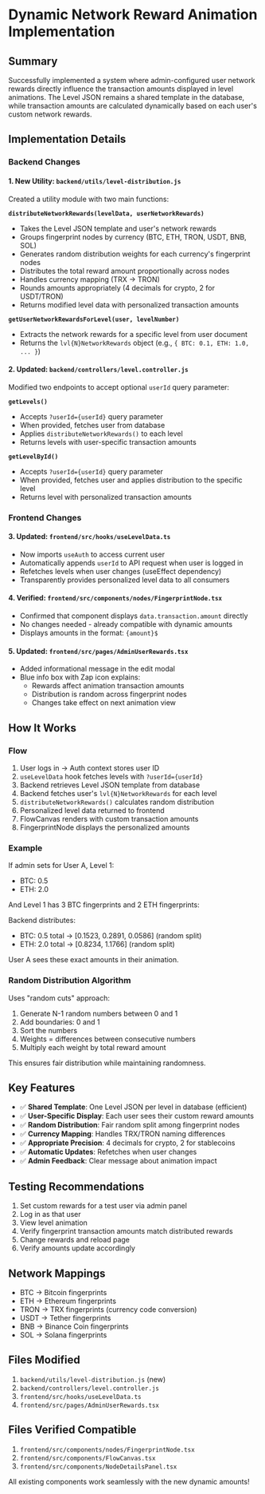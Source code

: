 # Dynamic Network Reward Animation Implementation

## Summary
Successfully implemented a system where admin-configured user network rewards directly influence the transaction amounts displayed in level animations. The Level JSON remains a shared template in the database, while transaction amounts are calculated dynamically based on each user's custom network rewards.

## Implementation Details

### Backend Changes

#### 1. New Utility: `backend/utils/level-distribution.js`
Created a utility module with two main functions:

**`distributeNetworkRewards(levelData, userNetworkRewards)`**
- Takes the Level JSON template and user's network rewards
- Groups fingerprint nodes by currency (BTC, ETH, TRON, USDT, BNB, SOL)
- Generates random distribution weights for each currency's fingerprint nodes
- Distributes the total reward amount proportionally across nodes
- Handles currency mapping (TRX → TRON)
- Rounds amounts appropriately (4 decimals for crypto, 2 for USDT/TRON)
- Returns modified level data with personalized transaction amounts

**`getUserNetworkRewardsForLevel(user, levelNumber)`**
- Extracts the network rewards for a specific level from user document
- Returns the `lvl{N}NetworkRewards` object (e.g., `{ BTC: 0.1, ETH: 1.0, ... }`)

#### 2. Updated: `backend/controllers/level.controller.js`
Modified two endpoints to accept optional `userId` query parameter:

**`getLevels()`**
- Accepts `?userId={userId}` query parameter
- When provided, fetches user from database
- Applies `distributeNetworkRewards()` to each level
- Returns levels with user-specific transaction amounts

**`getLevelById()`**
- Accepts `?userId={userId}` query parameter
- When provided, fetches user and applies distribution to the specific level
- Returns level with personalized transaction amounts

### Frontend Changes

#### 3. Updated: `frontend/src/hooks/useLevelData.ts`
- Now imports `useAuth` to access current user
- Automatically appends `userId` to API request when user is logged in
- Refetches levels when user changes (useEffect dependency)
- Transparently provides personalized level data to all consumers

#### 4. Verified: `frontend/src/components/nodes/FingerprintNode.tsx`
- Confirmed that component displays `data.transaction.amount` directly
- No changes needed - already compatible with dynamic amounts
- Displays amounts in the format: `{amount}$`

#### 5. Updated: `frontend/src/pages/AdminUserRewards.tsx`
- Added informational message in the edit modal
- Blue info box with Zap icon explains:
  - Rewards affect animation transaction amounts
  - Distribution is random across fingerprint nodes
  - Changes take effect on next animation view

## How It Works

### Flow
1. User logs in → Auth context stores user ID
2. `useLevelData` hook fetches levels with `?userId={userId}`
3. Backend retrieves Level JSON template from database
4. Backend fetches user's `lvl{N}NetworkRewards` for each level
5. `distributeNetworkRewards()` calculates random distribution
6. Personalized level data returned to frontend
7. FlowCanvas renders with custom transaction amounts
8. FingerprintNode displays the personalized amounts

### Example
If admin sets for User A, Level 1:
- BTC: 0.5
- ETH: 2.0

And Level 1 has 3 BTC fingerprints and 2 ETH fingerprints:

Backend distributes:
- BTC: 0.5 total → [0.1523, 0.2891, 0.0586] (random split)
- ETH: 2.0 total → [0.8234, 1.1766] (random split)

User A sees these exact amounts in their animation.

### Random Distribution Algorithm
Uses "random cuts" approach:
1. Generate N-1 random numbers between 0 and 1
2. Add boundaries: 0 and 1
3. Sort the numbers
4. Weights = differences between consecutive numbers
5. Multiply each weight by total reward amount

This ensures fair distribution while maintaining randomness.

## Key Features
- ✅ **Shared Template**: One Level JSON per level in database (efficient)
- ✅ **User-Specific Display**: Each user sees their custom reward amounts
- ✅ **Random Distribution**: Fair random split among fingerprint nodes
- ✅ **Currency Mapping**: Handles TRX/TRON naming differences
- ✅ **Appropriate Precision**: 4 decimals for crypto, 2 for stablecoins
- ✅ **Automatic Updates**: Refetches when user changes
- ✅ **Admin Feedback**: Clear message about animation impact

## Testing Recommendations
1. Set custom rewards for a test user via admin panel
2. Log in as that user
3. View level animation
4. Verify fingerprint transaction amounts match distributed rewards
5. Change rewards and reload page
6. Verify amounts update accordingly

## Network Mappings
- BTC → Bitcoin fingerprints
- ETH → Ethereum fingerprints
- TRON → TRX fingerprints (currency code conversion)
- USDT → Tether fingerprints
- BNB → Binance Coin fingerprints
- SOL → Solana fingerprints

## Files Modified
1. `backend/utils/level-distribution.js` (new)
2. `backend/controllers/level.controller.js`
3. `frontend/src/hooks/useLevelData.ts`
4. `frontend/src/pages/AdminUserRewards.tsx`

## Files Verified Compatible
1. `frontend/src/components/nodes/FingerprintNode.tsx`
2. `frontend/src/components/FlowCanvas.tsx`
3. `frontend/src/components/NodeDetailsPanel.tsx`

All existing components work seamlessly with the new dynamic amounts!

